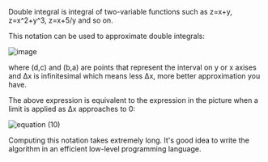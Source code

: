 Double integral is integral of two-variable functions such as z=x+y, z=x^2+y^3, z=x+5/y and so on.

This notation can be used to approximate double integrals:


![image](https://github.com/user-attachments/assets/926c05c8-0755-44ee-a811-e2b618fd6138)


where (d,c) and (b,a) are points that represent the interval on y or x axises and Δx is infinitesimal which means less Δx, more better approximation you have.

The above expression is equivalent to the expression in the picture when a limit is applied as Δx approaches to 0:

![equation (10)](https://github.com/user-attachments/assets/ff28b545-8a85-47cd-8887-aa4c1a60ce73)



Computing this notation takes extremely long. It's good idea to write the algorithm in an efficient low-level programming language. 
